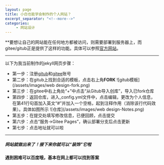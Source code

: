```yaml
---
layout: page
title: 小白也能学会制作的个人网站？
excerpt_separator: "<!--more-->"
categories:
     - 网站设计
---
```

**要想让自己的网站能在任何地方都被访问，则需要部署到服务器上，而gitee/gitub正是提供了这样的功能。具体可以参照[官方网站](https://pages.github.com/)。  
***
以下为我当前制作的jekyll网页步骤：
* 第一步：注册[gitub](https://github.com/)和[gitee](https://gitee.com/)账号
* 第二步：在gitub上找到合适的模板，点击右上角**FORK**
![gitub模板](/assets/images/web design-fork.png)
* 第三步：在gitee中右上角处“+”中点击“从Gitub导入创库”，导入已fork仓库
* 第四步：返回仓库，进入_config.yml文件中，点击编辑，更改为个人信息，在第41行句首加入英文“#”并加入一个空格，起到注释作用（消除该行代码效果）。具体如图所示
![仓库](/assets/images/web design-Notes.png)
* 第五步：在提交处填写修改信息，已便回顾，点击提交
* 第六步：点击“服务→Gitee Pages”，确认部署分支后点击更新
* 第七步：点击地址就可以啦
***

##### 网站就做出来了！接下来你就可以“装饰”它啦
**遇到困难可以百度哦，基本在网上都可以找到答案**